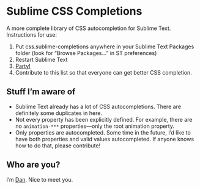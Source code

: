# Sublime CSS Completions
A more complete library of CSS autocompletion for Sublime Text. Instructions for use:

1. Put css.sublime-completions anywhere in your Sublime Text Packages folder (look for “Browse Packages...” in ST preferences)
2. Restart Sublime Text
3. [Party!](https://dl.dropboxusercontent.com/u/40044953/gifs/winner.gif)
4. Contribute to this list so that everyone can get better CSS completion.

## Stuff I’m aware of
- Sublime Text already has a lot of CSS autocompletions. There are definitely some duplicates in here.
- Not every property has been explicitly defined. For example, there are no `animation-***` properties—only the root animation property.
- Only properties are autocompleted. Some time in the future, I’d like to have both properties and valid values autocompleted. If anyone knows how to do that, please contribute!

## Who are you?
I’m [Dan](//github.com/daneden). Nice to meet you.